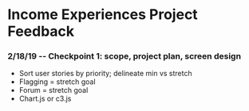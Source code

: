 # Income Experiences Project Feedback

### 2/18/19 -- Checkpoint 1: scope, project plan, screen design
* Sort user stories by priority; delineate min vs stretch
* Flagging = stretch goal
* Forum = stretch goal
* Chart.js or c3.js
